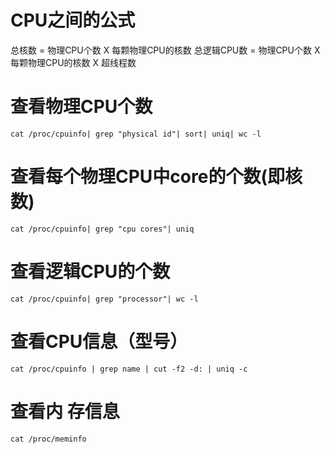 # CPU之间的公式
总核数 = 物理CPU个数 X 每颗物理CPU的核数 
总逻辑CPU数 = 物理CPU个数 X 每颗物理CPU的核数 X 超线程数

# 查看物理CPU个数
```
cat /proc/cpuinfo| grep "physical id"| sort| uniq| wc -l
```
# 查看每个物理CPU中core的个数(即核数)
```
cat /proc/cpuinfo| grep "cpu cores"| uniq
```
# 查看逻辑CPU的个数
```
cat /proc/cpuinfo| grep "processor"| wc -l
```
# 查看CPU信息（型号）
```
cat /proc/cpuinfo | grep name | cut -f2 -d: | uniq -c
```
# 查看内 存信息
```
cat /proc/meminfo
```